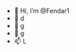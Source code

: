 - 👋 Hi, I’m @Fendar1
- 👀 d
- 🌱 g
- 💞️ g
- 📫 L

<!---
Fendar1/Fendar1 is a ✨ special ✨ repository because its `README.md` (this file) appears on your GitHub profile.
You can click the Preview link to take a look at your changes.
--->
